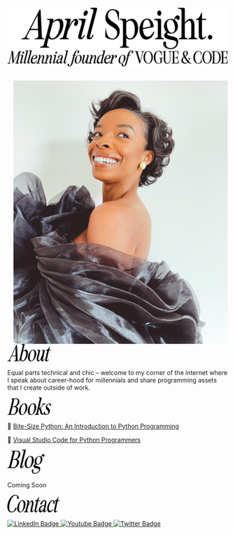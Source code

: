 ![A header that says April Speight millenial founder of Vogue and Code.](https://raw.githubusercontent.com/aprilspeight/aprilspeight/master/GitHub-header.png)

<div id="about" align="center">

##

</div>

<img align="right" height="600" width="490" alt="" src="https://raw.githubusercontent.com/aprilspeight/aprilspeight/master/April.png" /></a>

<img height="40" width="100" alt="" src="https://raw.githubusercontent.com/aprilspeight/aprilspeight/master/about-GitHub.png" /></a>

Equal parts technical and chic – welcome to my corner of the internet where I speak about career-hood for millennials and share programming assets that I create outside of work.

<img height="40" width="100" alt="" src="https://raw.githubusercontent.com/aprilspeight/aprilspeight/master/books-GitHub.png" /></a>

:green_book: [Bite-Size Python: An Introduction to Python Programming](https://www.wiley.com/en-us/Bite+Size+Python%3A+An+Introduction+to+Python+Programming-p-9781119643821)

:blue_book: [Visual Studio Code for Python Programmers](https://www.wiley.com/en-us/Visual+Studio+Code+for+Python+Programmers-p-9781119773368)

<img height="55" width="85" alt="" src="https://raw.githubusercontent.com/aprilspeight/aprilspeight/master/blog-GitHub.png" /></a>

Coming Soon

<img height="40" width="120" alt="" src="https://raw.githubusercontent.com/aprilspeight/aprilspeight/master/contact-GitHub.png" /></a>

<div id="badges">
  <a href="https://www.linkedin.com/in/aprilspeight">
    <img src="https://img.shields.io/badge/LinkedIn-blue?style=for-the-badge&logo=linkedin&logoColor=white" alt="LinkedIn Badge"/>
  </a>
  <a href="https://www.youtube.com/@mam.doestech">
    <img src="https://img.shields.io/badge/YouTube-red?style=for-the-badge&logo=youtube&logoColor=white" alt="Youtube Badge"/>
  </a>
  <a href="https://www.twitter.com/vogueandcode">
    <img src="https://img.shields.io/badge/Twitter-blue?style=for-the-badge&logo=twitter&logoColor=white" alt="Twitter Badge"/>
  </a>
</div>

<!--
**aprilspeight/aprilspeight** is a ✨ _special_ ✨ repository because its `README.md` (this file) appears on your GitHub profile.

Here are some ideas to get you started:

- 🔭 I’m currently working on ...
- 🌱 I’m currently learning ...
- 👯 I’m looking to collaborate on ...
- 🤔 I’m looking for help with ...
- 💬 Ask me about ...
- 📫 How to reach me: ...
- 😄 Pronouns: ...
- ⚡ Fun fact: ...
-->
